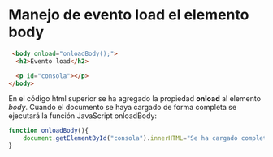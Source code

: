 # Manejo de evento load el elemento body

```html
 <body onload="onloadBody();">
  <h2>Evento load</h2>

  <p id="consola"></p>
</body>
```

En el código html superior se ha agregado la propiedad **onload** al elemento *body*. Cuando el documento se haya cargado de forma completa se ejecutará la función JavaScript onloadBody:

```javascript
function onloadBody(){
    document.getElementById("consola").innerHTML="Se ha cargado completamente el documento!";
}
```


